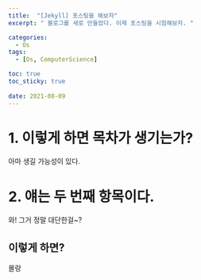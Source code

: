 ```yaml
---
title:  "[Jekyll] 포스팅을 해보자"
excerpt: " 블로그를 새로 만들었다. 이제 포스팅을 시험해보자. "

categories:
  - Os
tags:
  - [Os, ComputerScience]

toc: true
toc_sticky: true
 
date: 2021-08-09
---
```


# 1. 이렇게 하면 목차가 생기는가?
아마 생길 가능성이 있다.

# 2. 얘는 두 번째 항목이다.
와! 그거 정말 대단한걸~?

## 이렇게 하면?
몰랑 
